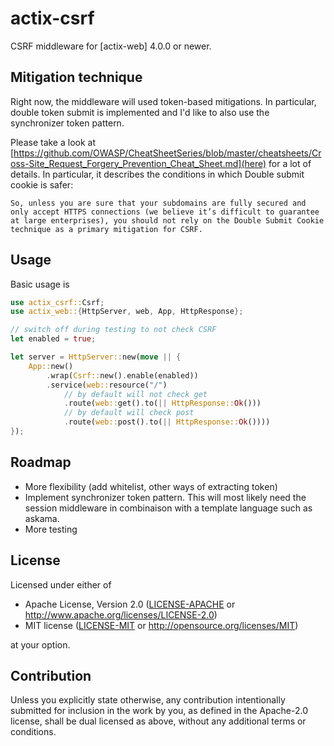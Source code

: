 # actix-csrf

CSRF middleware for [actix-web] 4.0.0 or newer.

## Mitigation technique

Right now, the middleware will used token-based mitigations. In particular, double token
submit is implemented and I'd like to also use the synchronizer token pattern.

Please take a look at [https://github.com/OWASP/CheatSheetSeries/blob/master/cheatsheets/Cross-Site_Request_Forgery_Prevention_Cheat_Sheet.md](here) for a lot of details.
In particular, it describes the conditions in which Double submit cookie is safer:
```
So, unless you are sure that your subdomains are fully secured and only accept HTTPS connections (we believe it’s difficult to guarantee at large enterprises), you should not rely on the Double Submit Cookie technique as a primary mitigation for CSRF.
```

## Usage

Basic usage is

```rust
use actix_csrf::Csrf;
use actix_web::{HttpServer, web, App, HttpResponse};

// switch off during testing to not check CSRF
let enabled = true;

let server = HttpServer::new(move || {
    App::new()
        .wrap(Csrf::new().enable(enabled))
        .service(web::resource("/")
            // by default will not check get
            .route(web::get().to(|| HttpResponse::Ok()))
            // by default will check post
            .route(web::post().to(|| HttpResponse::Ok())))
});
```


## Roadmap

- More flexibility (add whitelist, other ways of extracting token)
- Implement synchronizer token pattern. This will most likely need the session middleware in combinaison with a template language such as askama.
- More testing


## License

Licensed under either of

 * Apache License, Version 2.0
   ([LICENSE-APACHE](LICENSE-APACHE) or http://www.apache.org/licenses/LICENSE-2.0)
 * MIT license
   ([LICENSE-MIT](LICENSE-MIT) or http://opensource.org/licenses/MIT)

at your option.

## Contribution

Unless you explicitly state otherwise, any contribution intentionally submitted
for inclusion in the work by you, as defined in the Apache-2.0 license, shall be
dual licensed as above, without any additional terms or conditions.
